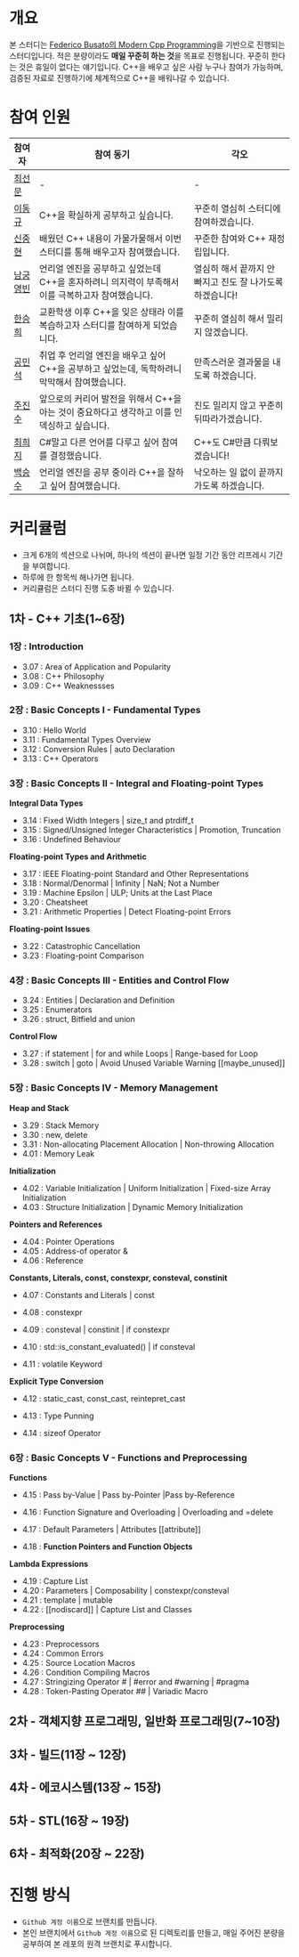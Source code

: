 # 개요
본 스터디는 [Federico Busato의 Modern Cpp Programming](https://github.com/federico-busato/Modern-CPP-Programming)을 기반으로 진행되는 스터디입니다.
적은 분량이라도 **매일 꾸준히 하는 것**을 목표로 진행됩니다. 꾸준히 한다는 것은 휴일이 없다는 얘기입니다.
C++을 배우고 싶은 사람 누구나 참여가 가능하며, 검증된 자료로 진행하기에 체계적으로 C++을 배워나갈 수 있습니다.

# 참여 인원
| 참여자 | 참여 동기 | 각오 |
| ----- | --- | --- |
| [최선문](https://github.com/choiseonmun) | - | - |
| [이동규](https://github.com/Dong-kyu-Lee) | C++을 확실하게 공부하고 싶습니다. | 꾸준히 열심히 스터디에 참여하겠습니다. |
| [신중현](https://github.com/JunghyeonShin) | 배웠던 C++ 내용이 가물가물해서 이번 스터디를 통해 배우고자 참여했습니다. | 꾸준한 참여와 C++ 재정립입니다. |
| [남궁영빈](https://github.com/YB970902) | 언리얼 엔진을 공부하고 싶었는데 C++을 혼자하려니 의지력이 부족해서 이를 극복하고자 참여했습니다. | 열심히 해서 끝까지 안 빠지고 진도 잘 나가도록 하겠습니다! |
| [한승희](https://github.com/kaylahee) | 교환학생 이후 C++을 잊은 상태라 이를 복습하고자 스터디를 참여하게 되었습니다. | 꾸준히 열심히 해서 밀리지 않겠습니다. |
| [공민석](https://github.com/Mati-as) | 취업 후 언리얼 엔진을 배우고 싶어 C++을 공부하고 싶었는데, 독학하려니 막막해서 참여했습니다. | 만족스러운 결과물을 내도록 하겠습니다. |
| [주진수](https://github.com/weweweme) | 앞으로의 커리어 발전을 위해서 C++을 아는 것이 중요하다고 생각하고 이를 인덱싱하고 싶습니다. | 진도 밀리지 않고 꾸준히 뒤따라가겠습니다. | 
| [최희지](https://github.com/yoreleihee) | C#말고 다른 언어를 다루고 싶어 참여를 결정했습니다. | C++도 C#만큼 다뤄보겠습니다! |
| [백승수](https://github.com/BaekSeungSu) | 언리얼 엔진을 공부 중이라 C++을 잘하고 싶어 참여했습니다. | 낙오하는 일 없이 끝까지 가도록 하겠습니다. |


# 커리큘럼
* 크게 6개의 섹션으로 나뉘며, 하나의 섹션이 끝나면 일정 기간 동안 리프레시 기간을 부여합니다.
* 하루에 한 항목씩 해나가면 됩니다.
* 커리큘럼은 스터디 진행 도중 바뀔 수 있습니다.

## 1차 - C++ 기초(1~6장)
### 1장 : Introduction
- 3.07 : Area of Application and Popularity
- 3.08 : C++ Philosophy
- 3.09 : C++ Weaknessses

### 2장 : Basic Concepts I - Fundamental Types 
- 3.10 : Hello World
- 3.11 : Fundamental Types Overview
- 3.12 : Conversion Rules | auto Declaration
- 3.13 : C++ Operators

### 3장 : Basic Concepts II - Integral and Floating-point Types
**Integral Data Types**
- 3.14 : Fixed Width Integers | size_t and ptrdiff_t
- 3.15 : Signed/Unsigned Integer Characteristics | Promotion, Truncation
- 3.16 : Undefined Behaviour

**Floating-point Types and Arithmetic**
- 3.17 : IEEE Floating-point Standard and Other Representations
- 3.18 : Normal/Denormal | Infinity | NaN; Not a Number
- 3.19 : Machine Epsilon | ULP; Units at the Last Place
- 3.20 : Cheatsheet
- 3.21 : Arithmetic Properties | Detect Floating-point Errors

**Floating-point Issues**
- 3.22 : Catastrophic Cancellation
- 3.23 : Floating-point Comparison

### 4장 : Basic Concepts III - Entities and Control Flow
- 3.24 : Entities | Declaration and Definition
- 3.25 : Enumerators
- 3.26 : struct, Bitfield and union

**Control Flow**
- 3.27 : if statement | for and while Loops | Range-based for Loop
- 3.28 : switch | goto | Avoid Unused Variable Warning [[maybe_unused]]

### 5장 : Basic Concepts IV - Memory Management
**Heap and Stack**
- 3.29 : Stack Memory
- 3.30 : new, delete
- 3.31 : Non-allocating Placement Allocation | Non-throwing Allocation
- 4.01 : Memory Leak

**Initialization**
- 4.02 : Variable Initialization | Uniform Initialization | Fixed-size Array Initialization
- 4.03 : Structure Initialization | Dynamic Memory Initialization

**Pointers and References**
- 4.04 : Pointer Operations
- 4.05 : Address-of operator &
- 4.06 : Reference

**Constants, Literals, const, constexpr, consteval, constinit**
- 4.07 : Constants and Literals | const
- 4.08 : constexpr
- 4.09 : consteval | constinit | if constexpr
- 4.10 : std::is_constant_evaluated() | if consteval

- 4.11 : volatile Keyword

**Explicit Type Conversion**
- 4.12 : static_cast, const_cast, reintepret_cast
- 4.13 : Type Punning

- 4.14 : sizeof Operator

### 6장 : Basic Concepts V - Functions and Preprocessing
**Functions**
- 4.15 : Pass by-Value | Pass by-Pointer |Pass by-Reference
- 4.16 : Function Signature and Overloading | Overloading and =delete
- 4.17 : Default Parameters | Attributes [[attribute]]

- 4.18 : **Function Pointers and Function Objects**

**Lambda Expressions**
- 4.19 : Capture List
- 4.20 : Parameters | Composability | constexpr/consteval
- 4.21 : template | mutable
- 4.22 : [[nodiscard]] | Capture List and Classes

**Preprocessing**
- 4.23 : Preprocessors
- 4.24 : Common Errors
- 4.25 : Source Location Macros
- 4.26 : Condition Compiling Macros
- 4.27 : Stringizing Operator # | #error and #warning | #pragma
- 4.28 : Token-Pasting Operator ## | Variadic Macro

## 2차 - 객체지향 프로그래밍, 일반화 프로그래밍(7~10장)

## 3차 - 빌드(11장 ~ 12장)

## 4차 - 에코시스템(13장 ~ 15장)

## 5차 - STL(16장 ~ 19장)

## 6차 - 최적화(20장 ~ 22장)

# 진행 방식
- `Github 계정 이름`으로 브랜치를 만듭니다.
- 본인 브랜치에서 `Github 계정 이름`으로 된 디렉토리를 만들고, 매일 주어진 분량을 공부하여 본 레포의 원격 브랜치로 푸시합니다.
